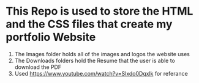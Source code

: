 # This Repo is used to store the HTML and the CSS files that create my portfolio Website
1. The Images folder holds all of the images and logos the website uses
2. The Downloads folders hold the Resume that the user is able to download the PDF
3. Used https://www.youtube.com/watch?v=Slxdo0Dqxlk for referance
